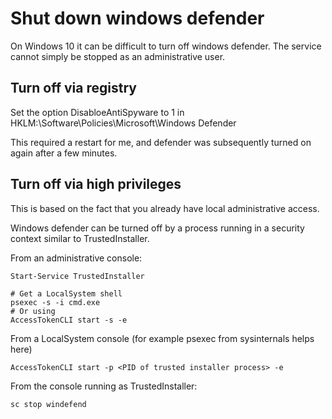 # Shut down windows defender

On Windows 10 it can be difficult to turn off windows defender. The service cannot simply be stopped as an administrative user.

## Turn off via registry

Set the option DisabloeAntiSpyware to 1 in HKLM:\Software\Policies\Microsoft\Windows Defender

This required a restart for me, and defender was subsequently turned on again after a few minutes.

## Turn off via high privileges

This is based on the fact that you already have local administrative access.

Windows defender can be turned off by a process running in a security context similar to TrustedInstaller. 

From an administrative console:

```
Start-Service TrustedInstaller

# Get a LocalSystem shell
psexec -s -i cmd.exe
# Or using
AccessTokenCLI start -s -e
```

From a LocalSystem console (for example psexec from sysinternals helps here)

```
AccessTokenCLI start -p <PID of trusted installer process> -e
```

From the console running as TrustedInstaller:

```
sc stop windefend
```
